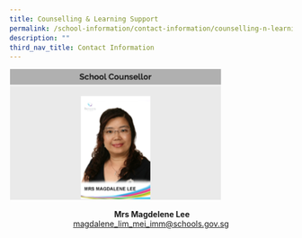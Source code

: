 ```yaml
---
title: Counselling & Learning Support
permalink: /school-information/contact-information/counselling-n-learning-support
description: ""
third_nav_title: Contact Information
---
```


<img src="/images/counsellor.png" 
     style="width:75%">
		 
<center><b> Mrs Magdelene Lee</b></center>
<center><a href="magdalene_lim_mei_imm@schools.gov.sg">magdalene_lim_mei_imm@schools.gov.sg</a></center>